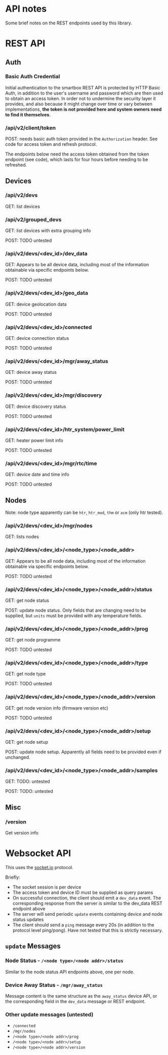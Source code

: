 # API notes
Some brief notes on the REST endpoints used by this library.

# REST API

## Auth

### Basic Auth Credential
Initial authentication to the smartbox REST API is protected by HTTP Basic Auth,
in addition to the user's username and password which are then used to obtain an
access token. In order not to undermine the security layer it provides, and also
because it might change over time or vary between implementations, **the token
is not provided here and system owners need to find it themselves**.

### /api/v2/client/token
POST: needs basic auth token provided in the `Authorization` header. See code
for access token and refresh protocol.

The endpoints below need the access token obtained from the token endpoint (see
code), which lasts for four hours before needing to be refreshed.

## Devices

### /api/v2/devs
GET: list devices

### /api/v2/grouped_devs
GET: list devices with extra grouping info

POST: TODO untested

### /api/v2/devs/<dev_id>/dev_data
GET: Appears to be all device data, including most of the information obtainable
via specific endpoints below.

POST: TODO untested

### /api/v2/devs/<dev_id>/geo_data
GET: device geolocation data

POST: TODO untested

### /api/v2/devs/<dev_id>/connected
GET: device connection status

POST: TODO untested

### /api/v2/devs/<dev_id>/mgr/away_status
GET: device away status

POST: TODO untested

### /api/v2/devs/<dev_id>/mgr/discovery
GET: device discovery status

POST: TODO untested

### /api/v2/devs/<dev_id>/htr_system/power_limit
GET: heater power limit info

POST: TODO untested

### /api/v2/devs/<dev_id>/mgr/rtc/time
GET: device date and time info

POST: TODO untested

## Nodes
Note: node type apparently can be `htr`, `htr_mod`, `thm` or `acm` (only htr
tested).

### /api/v2/devs/<dev_id>/mgr/nodes
GET: lists nodes

### /api/v2/devs/<dev_id>/<node_type>/<node_addr>
GET: Appears to be all node data, including most of the information obtainable
via specific endpoints below.

POST: TODO untested

### /api/v2/devs/<dev_id>/<node_type>/<node_addr>/status
GET: get node status

POST: update node status. Only fields that are changing need to be supplied,
but `units` must be provided with any temperature fields.

### /api/v2/devs/<dev_id>/<node_type>/<node_addr>/prog
GET: get node programme

POST: TODO untested

### /api/v2/devs/<dev_id>/<node_type>/<node_addr>/type
GET: get node type

POST: TODO untested

### /api/v2/devs/<dev_id>/<node_type>/<node_addr>/version
GET: get node version info (firmware version etc)

POST: TODO untested

### /api/v2/devs/<dev_id>/<node_type>/<node_addr>/setup
GET: get node setup

POST: update node setup. Apparently all fields need to be provided even if
unchanged.

### /api/v2/devs/<dev_id>/<node_type>/<node_addr>/samples
GET: TODO: untested

POST: TODO: untested

## Misc

### /version

Get version info

# Websocket API
This uses the [socket.io] protocol.

Briefly:
* The socket session is per device
* The access token and device ID must be supplied as query params
* On successful connection, the client should emit a `dev_data` event. The
  corresponding response from the server is similar to the dev_data REST
  endpoint above
* The server will send periodic `update` events containing device and node
  status updates
* The client should send a `ping` message every 20s (in addition to the protocol
  level ping/pong). Have not tested that this is strictly necessary.

## `update` Messages

### Node Status - `/<node type>/<node addr>/status`
Similar to the node status API endpoints above, one per node.

### Device Away Status - `/mgr/away_status`
Message content is the same structure as the `away_status` device API, or the
corresponding field in the `dev_data` message or REST endpoint.

### Other update messages (untested)
* `/connected`
* `/mgr/nodes`
* `/<node type>/<node addr>/prog`
* `/<node type>/<node addr>/setup`
* `/<node type>/<node addr>/version`

[socket.io]: https://socket.io/
